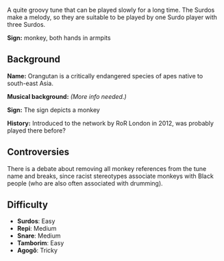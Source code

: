A quite groovy tune that can be played slowly for a long time. The Surdos make a melody, so they are suitable to be
played by one Surdo player with three Surdos.

**Sign:** monkey, both hands in armpits

## Background

**Name:** Orangutan is a critically endangered species of apes native to south-east  Asia.

**Musical background:** *(More info needed.)*

**Sign:** The sign depicts a monkey

**History:** Introduced to the network by RoR London in 2012, was probably played there before?

## Controversies

There is a debate about removing all monkey references from the tune name and breaks, since racist stereotypes associate monkeys with Black people (who are also often associated with drumming).

## Difficulty

* **Surdos**: Easy
* **Repi**: Medium
* **Snare**: Medium
* **Tamborim**: Easy
* **Agogô**: Tricky